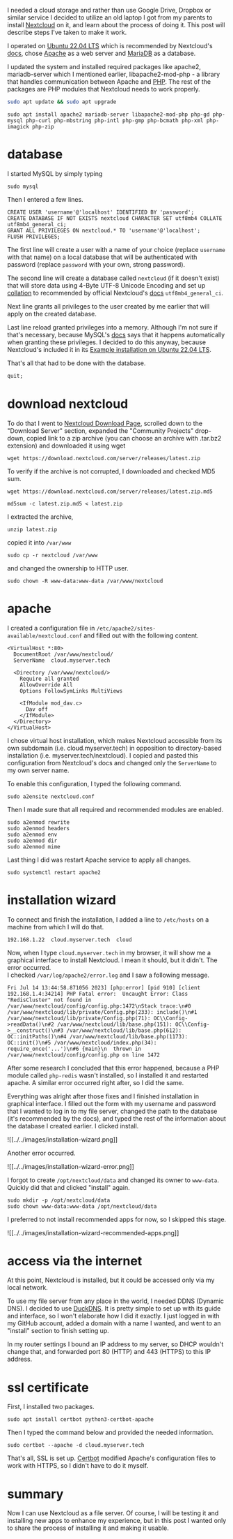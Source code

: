 I needed a cloud storage and rather than use Google Drive, Dropbox or similar service I decided to utilize an old laptop I got from my parents to install [Nextcloud](https://nextcloud.com/) on it, and learn about the process of doing it. This post will describe steps I've taken to make it work.  

I operated on [Ubuntu 22.04 LTS](https://ubuntu.com/download/server) which is recommended by Nextcloud's [docs](https://docs.nextcloud.com/server/latest/admin_manual/installation/system_requirements.html), chose [Apache](https://apache.org/) as a web server and [MariaDB](https://mariadb.com) as a database. 

I updated the system and installed required packages like apache2, mariadb-server which I mentioned earlier, libapache2-mod-php - a library that handles communication between Apache and [PHP](https://www.php.net/). The rest of the packages are PHP modules that Nextcloud needs to work properly.   

```bash
sudo apt update && sudo apt upgrade
```

```shell
sudo apt install apache2 mariadb-server libapache2-mod-php php-gd php-mysql php-curl php-mbstring php-intl php-gmp php-bcmath php-xml php-imagick php-zip
```

# database
I started MySQL by simply typing 

```shell
sudo mysql
```

Then I entered a few lines. 

```MySQL
CREATE USER 'username'@'localhost' IDENTIFIED BY 'password';
CREATE DATABASE IF NOT EXISTS nextcloud CHARACTER SET utf8mb4 COLLATE utf8mb4_general_ci;
GRANT ALL PRIVILEGES ON nextcloud.* TO 'username'@'localhost';
FLUSH PRIVILEGES;
```

The first line will create a user with a name of your choice (replace `username` with that name) on a local database that will be authenticated with password (replace `password` with your own, strong password). 

The second line will create a database called `nextcloud` (if it doesn't exist) that will store data using 4-Byte UTF-8 Unicode Encoding and set up [collation](https://dev.mysql.com/doc/refman/8.0/en/charset-general.html) to recommended by official Nextcloud's [docs](https://docs.nextcloud.com/server/latest/admin_manual/installation/example_ubuntu.html#) `utf8mb4_general_ci`.   

Next line grants all privileges to the user created by me earlier that will apply on the created database. 

Last line reload granted privileges into a memory. Although I'm not sure if that's necessary, because MySQL's [docs](https://dev.mysql.com/doc/refman/8.0/en/privilege-changes.html) says that it happens automatically when granting these privileges. I decided to do this anyway, because Nextcloud's included it in its [Example installation on Ubuntu 22.04 LTS](https://docs.nextcloud.com/server/latest/admin_manual/installation/example_ubuntu.html). 

That's all that had to be done with the database. 

```SQL
quit;
```

# download nextcloud 
To do that I went to [Nextcloud Download Page](https://nextcloud.com/install), scrolled down to the "Download Server" section, expanded the "Community Projects" drop-down, copied link to a zip archive (you can choose an archive with .tar.bz2 extension) and downloaded it using wget 

```shell
wget https://download.nextcloud.com/server/releases/latest.zip
```

To verify if the archive is not corrupted, I downloaded and checked MD5 sum. 

```shell
wget https://download.nextcloud.com/server/releases/latest.zip.md5
```

```shell
md5sum -c latest.zip.md5 < latest.zip
```

I extracted the archive,

```shell
unzip latest.zip
```

copied it into `/var/www`

```shell
sudo cp -r nextcloud /var/www
```

and changed the ownership to HTTP user.

```shell
sudo chown -R www-data:www-data /var/www/nextcloud
```

# apache
I created a configuration file in `/etc/apache2/sites-available/nextcloud.conf` and filled out with the following content.

```
<VirtualHost *:80>
  DocumentRoot /var/www/nextcloud/
  ServerName  cloud.myserver.tech

  <Directory /var/www/nextcloud/>
    Require all granted
    AllowOverride All
    Options FollowSymLinks MultiViews

    <IfModule mod_dav.c>
      Dav off
    </IfModule>
  </Directory>
</VirtualHost>
```

I chose virtual host installation, which makes Nextcloud accessible from its own subdomain (i.e. cloud.myserver.tech) in opposition to directory-based installation (i.e. myserver.tech\/nextcloud). I copied and pasted this configuration from Nextcloud's docs and changed only the `ServerName` to my own server name. 

To enable this configuration, I typed the following command. 

```shell
sudo a2ensite nextcloud.conf
```

Then I made sure that all required and recommended modules are enabled.

```shell
sudo a2enmod rewrite
sudo a2enmod headers
sudo a2enmod env
sudo a2enmod dir
sudo a2enmod mime
```

Last thing I did was restart Apache service to apply all changes.  

```shell
sudo systemctl restart apache2
```

# installation wizard 
To connect and finish the installation, I added a line to `/etc/hosts` on a machine from which I will do that.

```
192.168.1.22  cloud.myserver.tech  cloud
```

Now, when I type `cloud.myserver.tech` in my browser, it will show me a graphical interface to install Nextcloud. I mean it should, but it didn't. The error occurred.  
I checked `/var/log/apache2/error.log` and I saw a following message. 

```
Fri Jul 14 13:44:58.871056 2023] [php:error] [pid 910] [client 192.168.1.4:34214] PHP Fatal error:  Uncaught Error: Class "RedisCluster" not found in /var/www/nextcloud/config/config.php:1472\nStack trace:\n#0 /var/www/nextcloud/lib/private/Config.php(233): include()\n#1 /var/www/nextcloud/lib/private/Config.php(71): OC\\Config->readData()\n#2 /var/www/nextcloud/lib/base.php(151): OC\\Config->__construct()\n#3 /var/www/nextcloud/lib/base.php(612): OC::initPaths()\n#4 /var/www/nextcloud/lib/base.php(1173): OC::init()\n#5 /var/www/nextcloud/index.php(34): require_once('...')\n#6 {main}\n  thrown in /var/www/nextcloud/config/config.php on line 1472
```

After some research I concluded that this error happened, because a PHP module called `php-redis` wasn't installed, so I installed it and restarted apache. A similar error occurred right after, so I did the same. 

Everything was alright after those fixes and I finished installation in graphical interface. I filled out the form with my username and password that I wanted to log in to my file server, changed the path to the database (it's recommended by the docs), and typed the rest of the information about the database I created earlier. I clicked install.

![[../../images/installation-wizard.png]]

Another error occurred.  

![[../../images/installation-wizard-error.png]]

I forgot to create  `/opt/nextcloud/data` and changed its owner to `www-data`.  Quickly did that and clicked "install" again.

```shell
sudo mkdir -p /opt/nextcloud/data
sudo chown www-data:www-data /opt/nextcloud/data
```

I preferred to not install recommended apps for now, so I skipped this stage. 

![[../../images/installation-wizard-recommended-apps.png]]

# access via the internet 
At this point, Nextcloud is installed, but it could be accessed only via my local network. 

To use my file server from any place in the world, I needed DDNS (Dynamic DNS). I decided to use [DuckDNS](https://duckdns.org). It is pretty simple to set up with its guide and interface, so I won't elaborate how I did it exactly. I just logged in with my GitHub account, added a domain with a name I wanted, and went to an "install" section to finish setting up. 

In my router settings I bound an IP address to my server, so DHCP wouldn't change that, and forwarded port 80 (HTTP) and 443 (HTTPS) to this IP address. 

# ssl certificate 
First, I installed two packages.

```shell
sudo apt install certbot python3-certbot-apache
```

Then I typed the command below and provided the needed information. 

```shell
sudo certbot --apache -d cloud.myserver.tech
```

That's all, SSL is set up. [Certbot](https://certbot.eff.org) modified Apache's configuration files to work with HTTPS, so I didn't have to do it myself. 

# summary 
Now I can use Nextcloud as a file server. Of course, I will be testing it and installing new apps to enhance my experience, but in this post I wanted only to share the process of installing it and making it usable. 
